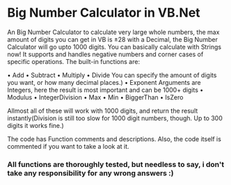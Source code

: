 # Big Number Calculator in VB.Net

An Big Number Calculator to calculate very large whole numbers, the max amount of digits you can get in VB is ±28 with a Decimal, the Big Number Calculator will go upto 1000 digits. You can basically calculate with Strings now! 
It supports and handles negative numbers and corner cases of specific operations. The built-in functions are:

• Add
• Subtract
• Multiply
• Divide
    You can specify the amount of digits you want, or how many decimal places.)
• Exponent
    Arguments are Integers, here the result is most important and can be 1000+ digits
• Modulus
• IntegerDivision
• Max
• Min
• BiggerThan
• IsZero

Allmost all of these will work with 1000 digits, and return the result instantly(Division is still too slow for 1000 digit numbers, though. Up to 300 digits it works fine.)

The code has Function comments and descriptions. Also, the code itself is commented if you want to take a look at it.

### All functions are thoroughly tested, but needless to say, i don't take any responsibility for any wrong answers :)
